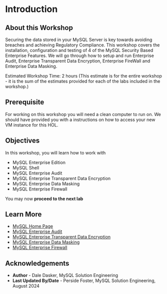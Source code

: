 # Introduction

## About this Workshop

Securing the data stored in your MySQL Server is key towards avoiding breaches and achieving Regulatory Compliance.  This workshop covers the installation, configuration and testing of 4 of the MySQL Security Based Enterprise Features.  We will go through how to setup and run Enterprise Audit, Enterprise Transparent Data Encryption, Enterprise FireWall and Enterprise Data Masking.

Estimated Workshop Time: 2 hours (This estimate is for the entire workshop - it is the sum of the estimates provided for each of the labs included in the workshop.)

## Prerequisite

For working on this workshop you will need a clean computer to run on.  We should have provided you with a instructions on how to access your new VM instance for this HOL.

## Objectives

In this workshop, you will learn how to work with

- MySQL Enterprise Edition
- MySQL Shell
- MySQL Enterprise Audit
- MySQL Enterprise Transparent Data Encryption
- MySQL Enterprise Data Masking
- MySQL Enterprise Firewall

You may now **proceed to the next lab**

## Learn More

- [MySQL Home Page](https://www.mysql.com/)
- [MySQL Enterprise Audit](https://dev.mysql.com/doc/en/audit-log.html)
- [MySQL Enterprise Transparent Data Encryption](https://dev.mysql.com/doc/en/innodb-data-encryption.html)
- [MySQL Enterprise Data Masking](https://dev.mysql.com/doc/en/data-masking.html)
- [MySQL Enterprise Firewall](https://dev.mysql.com/doc/en/firewall.html)

## Acknowledgements

- **Author** - Dale Dasker, MySQL Solution Engineering
- **Last Updated By/Date** - Perside Foster, MySQL Solution Engineering, August 2024
